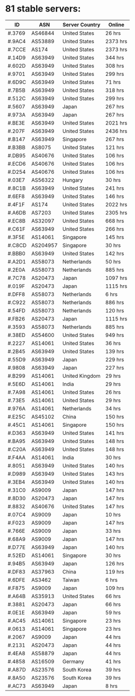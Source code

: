 # 81 stable servers:

| ID | ASN | Server Country | Online |
| ------ | ------ | ------ | ------ |
| #.3769 | AS46844 | United States | 26 hrs |
| #.9AC4 | AS53889 | United States | 2373 hrs |
| #.7CCE | AS174 | United States | 2373 hrs |
| #.14D9 | AS63949 | United States | 344 hrs |
| #.602D | AS63949 | United States | 308 hrs |
| #.9701 | AS63949 | United States | 299 hrs |
| #.6D9C | AS63949 | United States | 71 hrs |
| #.7B5B | AS63949 | United States | 318 hrs |
| #.512C | AS63949 | United States | 299 hrs |
| #.5607 | AS63949 | Japan | 267 hrs |
| #.973A | AS63949 | Japan | 267 hrs |
| #.BE3E | AS63949 | United States | 2021 hrs |
| #.207F | AS63949 | United States | 2436 hrs |
| #.B147 | AS63949 | Singapore | 267 hrs |
| #.B3BB | AS8075 | United States | 121 hrs |
| #.DB95 | AS40676 | United States | 106 hrs |
| #.ECD6 | AS40676 | United States | 106 hrs |
| #.D254 | AS40676 | United States | 106 hrs |
| #.03E7 | AS56322 | Hungary | 30 hrs |
| #.8C1B | AS63949 | United States | 241 hrs |
| #.6EF8 | AS63949 | United States | 146 hrs |
| #.4F1F | AS174 | United States | 2022 hrs |
| #.A6DB | AS7203 | United States | 2305 hrs |
| #.EC8B | AS32097 | United States | 668 hrs |
| #.C61F | AS63949 | United States | 266 hrs |
| #.3F5E | AS14061 | Singapore | 145 hrs |
| #.C8CD | AS204957 | Singapore | 30 hrs |
| #.BBB0 | AS63949 | United States | 142 hrs |
| #.A2D1 | AS58073 | Netherlands | 50 hrs |
| #.2E0A | AS58073 | Netherlands | 885 hrs |
| #.7C78 | AS20473 | Japan | 1097 hrs |
| #.019F | AS20473 | Japan | 1115 hrs |
| #.DFF8 | AS58073 | Netherlands | 6 hrs |
| #.C922 | AS58073 | Netherlands | 886 hrs |
| #.54FD | AS58073 | Netherlands | 120 hrs |
| #.FB26 | AS20473 | Japan | 1115 hrs |
| #.3593 | AS58073 | Netherlands | 885 hrs |
| #.38ED | AS54600 | United States | 949 hrs |
| #.2227 | AS14061 | United States | 36 hrs |
| #.2B45 | AS63949 | United States | 139 hrs |
| #.55D9 | AS63949 | Japan | 229 hrs |
| #.9808 | AS63949 | Japan | 227 hrs |
| #.B299 | AS14061 | United Kingdom | 29 hrs |
| #.5E6D | AS14061 | India | 29 hrs |
| #.7A98 | AS14061 | United States | 26 hrs |
| #.73E5 | AS14061 | United States | 29 hrs |
| #.976A | AS14061 | Netherlands | 34 hrs |
| #.E25C | AS45102 | China | 150 hrs |
| #.45C1 | AS14061 | Singapore | 150 hrs |
| #.D363 | AS63949 | United States | 141 hrs |
| #.BA95 | AS63949 | United States | 148 hrs |
| #.C20A | AS63949 | United States | 148 hrs |
| #.F4AA | AS14061 | India | 30 hrs |
| #.8051 | AS63949 | United States | 140 hrs |
| #.D989 | AS63949 | United States | 143 hrs |
| #.3EB4 | AS63949 | United States | 140 hrs |
| #.31C0 | AS9009 | Japan | 147 hrs |
| #.8D30 | AS20473 | Japan | 147 hrs |
| #.8832 | AS40676 | United States | 147 hrs |
| #.07C4 | AS9009 | Japan | 10 hrs |
| #.F023 | AS9009 | Japan | 147 hrs |
| #.766E | AS9009 | Japan | 33 hrs |
| #.68A9 | AS9009 | Japan | 147 hrs |
| #.D77E | AS63949 | Japan | 140 hrs |
| #.52ED | AS14061 | Singapore | 30 hrs |
| #.94B5 | AS63949 | Japan | 126 hrs |
| #.DF83 | AS37963 | China | 119 hrs |
| #.6DFE | AS3462 | Taiwan | 6 hrs |
| #.F875 | AS9009 | Japan | 109 hrs |
| #.A64B | AS35913 | United States | 66 hrs |
| #.3881 | AS20473 | Japan | 66 hrs |
| #.0E1E | AS63949 | Japan | 59 hrs |
| #.AC45 | AS14061 | Singapore | 23 hrs |
| #.0613 | AS14061 | Singapore | 23 hrs |
| #.2067 | AS9009 | Japan | 44 hrs |
| #.2131 | AS20473 | Japan | 44 hrs |
| #.4EA8 | AS58879 | Japan | 44 hrs |
| #.4858 | AS16509 | Germany | 41 hrs |
| #.A87D | AS23576 | South Korea | 39 hrs |
| #.8A50 | AS23576 | South Korea | 39 hrs |
| #.AC73 | AS63949 | Japan | 8 hrs |

